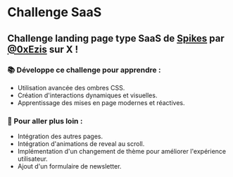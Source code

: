 # Challenge SaaS 

## Challenge landing page type SaaS de [Spikes](https://www.spikes-challenges.fr) par [@0xEzis](https://x.com/0xEzis) sur X !

### 📚 Développe ce challenge pour apprendre :

- Utilisation avancée des ombres CSS.
- Création d'interactions dynamiques et visuelles.
- Apprentissage des mises en page modernes et réactives.

  
### 🎯 Pour aller plus loin :

- Intégration des autres pages.
- Intégration d'animations de reveal au scroll.
- Implémentation d'un changement de thème pour améliorer l'expérience utilisateur.
- Ajout d'un formulaire de newsletter.
